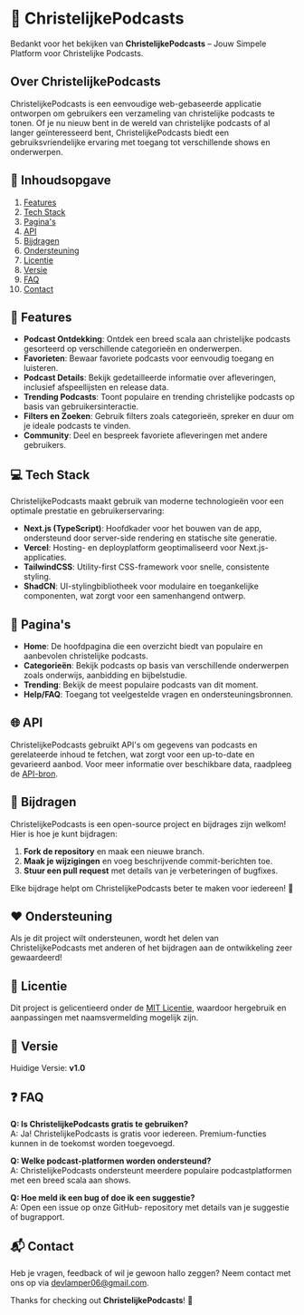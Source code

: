# 📖 ChristelijkePodcasts

Bedankt voor het bekijken van **ChristelijkePodcasts** – Jouw Simpele Platform voor Christelijke Podcasts.

## Over ChristelijkePodcasts

ChristelijkePodcasts is een eenvoudige web-gebaseerde applicatie ontworpen om gebruikers een verzameling van christelijke podcasts te tonen. Of je nu nieuw bent in de wereld van christelijke podcasts of al langer geïnteresseerd bent, ChristelijkePodcasts biedt een gebruiksvriendelijke ervaring met toegang tot verschillende shows en onderwerpen.

## 📜 Inhoudsopgave

1. [Features](#features)
2. [Tech Stack](#tech-stack)
3. [Pagina's](#pagina's)
4. [API](#api)
5. [Bijdragen](#bijdragen)
6. [Ondersteuning](#ondersteuning)
7. [Licentie](#licentie)
8. [Versie](#versie)
9. [FAQ](#faq)
10. [Contact](#contact)

## 🌟 Features

- **Podcast Ontdekking**: Ontdek een breed scala aan christelijke podcasts gesorteerd op verschillende categorieën en onderwerpen.
- **Favorieten**: Bewaar favoriete podcasts voor eenvoudig toegang en luisteren.
- **Podcast Details**: Bekijk gedetailleerde informatie over afleveringen, inclusief afspeellijsten en release data.
- **Trending Podcasts**: Toont populaire en trending christelijke podcasts op basis van gebruikersinteractie.
- **Filters en Zoeken**: Gebruik filters zoals categorieën, spreker en duur om je ideale podcasts te vinden.
- **Community**: Deel en bespreek favoriete afleveringen met andere gebruikers.

## 💻 Tech Stack

ChristelijkePodcasts maakt gebruik van moderne technologieën voor een optimale prestatie en gebruikerservaring:

- **Next.js (TypeScript)**: Hoofdkader voor het bouwen van de app, ondersteund door server-side rendering en statische site generatie.
- **Vercel**: Hosting- en deployplatform geoptimaliseerd voor Next.js-applicaties.
- **TailwindCSS**: Utility-first CSS-framework voor snelle, consistente styling.
- **ShadCN**: UI-stylingbibliotheek voor modulaire en toegankelijke componenten, wat zorgt voor een samenhangend ontwerp.

## 📄 Pagina's

- **Home**: De hoofdpagina die een overzicht biedt van populaire en aanbevolen christelijke podcasts.
- **Categorieën**: Bekijk podcasts op basis van verschillende onderwerpen zoals onderwijs, aanbidding en bijbelstudie.
- **Trending**: Bekijk de meest populaire podcasts van dit moment.
- **Help/FAQ**: Toegang tot veelgestelde vragen en ondersteuningsbronnen.

## 🌐 API

ChristelijkePodcasts gebruikt API's om gegevens van podcasts en gerelateerde inhoud te fetchen, wat zorgt voor een up-to-date en gevarieerd aanbod. Voor meer informatie over beschikbare data, raadpleeg de [API-bron](https://rapidapi.com/ajith/api/holy-bible).

## 🤝 Bijdragen

ChristelijkePodcasts is een open-source project en bijdrages zijn welkom! Hier is hoe je kunt bijdragen:

1. **Fork de repository** en maak een nieuwe branch.
2. **Maak je wijzigingen** en voeg beschrijvende commit-berichten toe.
3. **Stuur een pull request** met details van je verbeteringen of bugfixes.

Elke bijdrage helpt om ChristelijkePodcasts beter te maken voor iedereen! 🎉

## ❤️ Ondersteuning

Als je dit project wilt ondersteunen, wordt het delen van ChristelijkePodcasts met anderen of het bijdragen aan de ontwikkeling zeer gewaardeerd!

## 📄 Licentie

Dit project is gelicentieerd onder de [MIT Licentie](LICENSE), waardoor hergebruik en aanpassingen met naamsvermelding mogelijk zijn.

## 📌 Versie

Huidige Versie: **v1.0**

## ❓ FAQ

**Q: Is ChristelijkePodcasts gratis te gebruiken?**  
A: Ja! ChristelijkePodcasts is gratis voor iedereen. Premium-functies kunnen in de toekomst worden toegevoegd.

**Q: Welke podcast-platformen worden ondersteund?**  
A: ChristelijkePodcasts ondersteunt meerdere populaire podcastplatformen met een breed scala aan shows.

**Q: Hoe meld ik een bug of doe ik een suggestie?**  
A: Open een issue op onze GitHub- repository met details van je suggestie of bugrapport.

## 📬 Contact

Heb je vragen, feedback of wil je gewoon hallo zeggen? Neem contact met ons op via [devlamper06@gmail.com](mailto:devlamper06@gmail.com).

Thanks for checking out **ChristelijkePodcasts**! 📖
